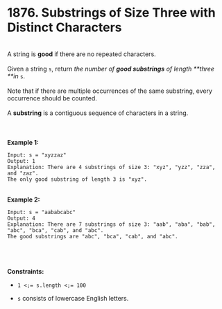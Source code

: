 # 1876. Substrings of Size Three with Distinct Characters

<br />A string is **good** if there are no repeated characters.<br />
<br />Given a string `s`​​​​​, return <em>the number of **good substrings** of length **three **in </em>`s`​​​​​​.<br />
<br />Note that if there are multiple occurrences of the same substring, every occurrence should be counted.<br />
<br />A **substring** is a contiguous sequence of characters in a string.<br />
<br /> <br />
<br />**Example 1:**<br />
```
Input: s = "xyzzaz"
Output: 1
Explanation: There are 4 substrings of size 3: "xyz", "yzz", "zza", and "zaz". 
The only good substring of length 3 is "xyz".
```
<br />**Example 2:**<br />
```
Input: s = "aababcabc"
Output: 4
Explanation: There are 7 substrings of size 3: "aab", "aba", "bab", "abc", "bca", "cab", and "abc".
The good substrings are "abc", "bca", "cab", and "abc".
```
<br /> <br />
<br />**Constraints:**<br />

* `1 <;= s.length <;= 100`

* `s`​​​​​​ consists of lowercase English letters.